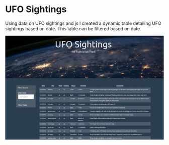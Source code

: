 # UFO Sightings  
Using data on UFO sightings and js I created a dynamic table detailing UFO sightings based on date. This table can be filtered based on date.

![snapshot](/Resources/README_images/snapshot.PNG)
